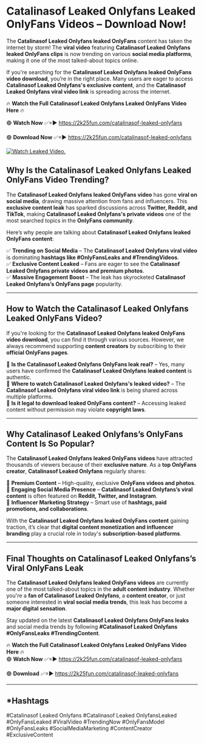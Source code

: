 # Catalinasof Leaked Onlyfans Leaked OnlyFans Videos – Download Now!

The **Catalinasof Leaked Onlyfans leaked OnlyFans** content has taken the internet by storm! The **viral video** featuring **Catalinasof Leaked Onlyfans leaked OnlyFans clips** is now trending on various **social media platforms**, making it one of the most talked-about topics online.  

If you're searching for the **Catalinasof Leaked Onlyfans leaked OnlyFans video download**, you’re in the right place. Many users are eager to access **Catalinasof Leaked Onlyfans's exclusive content**, and the **Catalinasof Leaked Onlyfans viral video link** is spreading across the internet.  

🔥 **Watch the Full Catalinasof Leaked Onlyfans Leaked OnlyFans Video Here** 🔥  

🟢 **Watch Now** ✅=► https://2k25fun.com/catalinasof-leaked-onlyfans

🟢 **Download Now** ✅=► https://2k25fun.com/catalinasof-leaked-onlyfans

[![Watch Leaked Video.](https://miro.medium.com/v2/resize:fit:828/format:webp/1*cilzJN44JGOrTw9NJCrNHA.gif "Watch Leaked Video")](https://2k25fun.com/catalinasof-leaked-onlyfans)

## **Why Is the Catalinasof Leaked Onlyfans Leaked OnlyFans Video Trending?**  

The **Catalinasof Leaked Onlyfans leaked OnlyFans video** has gone **viral on social media**, drawing massive attention from fans and influencers. This **exclusive content leak** has sparked discussions across **Twitter, Reddit, and TikTok**, making **Catalinasof Leaked Onlyfans's private videos** one of the most searched topics in the **OnlyFans community**.  

Here’s why people are talking about **Catalinasof Leaked Onlyfans leaked OnlyFans content**:  

✅ **Trending on Social Media** – The **Catalinasof Leaked Onlyfans viral video** is dominating **hashtags like #OnlyFansLeaks and #TrendingVideos**.  
✅ **Exclusive Content Leaked** – Fans are eager to see the **Catalinasof Leaked Onlyfans private videos and premium photos**.  
✅ **Massive Engagement Boost** – The leak has skyrocketed **Catalinasof Leaked Onlyfans’s OnlyFans page** popularity.  

---

## **How to Watch the Catalinasof Leaked Onlyfans Leaked OnlyFans Video?**  

If you're looking for the **Catalinasof Leaked Onlyfans leaked OnlyFans video download**, you can find it through various sources. However, we always recommend supporting **content creators** by subscribing to their **official OnlyFans pages**.  

🔹 **Is the Catalinasof Leaked Onlyfans OnlyFans leak real?** – Yes, many users have confirmed the **Catalinasof Leaked Onlyfans leaked content** is authentic.  
🔹 **Where to watch Catalinasof Leaked Onlyfans's leaked video?** – The **Catalinasof Leaked Onlyfans viral video link** is being shared across multiple platforms.  
🔹 **Is it legal to download leaked OnlyFans content?** – Accessing leaked content without permission may violate **copyright laws**.  

---

## **Why Catalinasof Leaked Onlyfans’s OnlyFans Content Is So Popular?**  

The **Catalinasof Leaked Onlyfans leaked OnlyFans videos** have attracted thousands of viewers because of their **exclusive nature**. As a **top OnlyFans creator**, **Catalinasof Leaked Onlyfans** regularly shares:  

📌 **Premium Content** – High-quality, exclusive **OnlyFans videos and photos**.  
📌 **Engaging Social Media Presence** – **Catalinasof Leaked Onlyfans’s viral content** is often featured on **Reddit, Twitter, and Instagram**.  
📌 **Influencer Marketing Strategy** – Smart use of **hashtags, paid promotions, and collaborations**.  

With the **Catalinasof Leaked Onlyfans leaked OnlyFans content** gaining traction, it’s clear that **digital content monetization and influencer branding** play a crucial role in today's **subscription-based platforms**.  

---

## **Final Thoughts on Catalinasof Leaked Onlyfans’s Viral OnlyFans Leak**  

The **Catalinasof Leaked Onlyfans leaked OnlyFans videos** are currently one of the most talked-about topics in the **adult content industry**. Whether you're a **fan of Catalinasof Leaked Onlyfans**, a **content creator**, or just someone interested in **viral social media trends**, this leak has become a **major digital sensation**.  

Stay updated on the latest **Catalinasof Leaked Onlyfans OnlyFans leaks** and social media trends by following **#Catalinasof Leaked Onlyfans #OnlyFansLeaks #TrendingContent**.  

🔥 **Watch the Full Catalinasof Leaked Onlyfans Leaked OnlyFans Video Here** 🔥  
🟢 **Watch Now** ✅=► https://2k25fun.com/catalinasof-leaked-onlyfans

🟢 **Download** ✅=► https://2k25fun.com/catalinasof-leaked-onlyfans

---

## *Hashtags
#Catalinasof Leaked Onlyfans #Catalinasof Leaked OnlyfansLeaked #OnlyFansLeaked #ViralVideo #TrendingNow #OnlyFansModel #OnlyFansLeaks #SocialMediaMarketing #ContentCreator #ExclusiveContent  